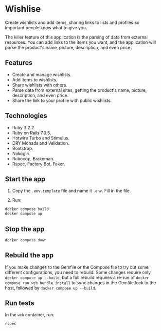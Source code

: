 # Wishlise

Create wishlists and add items, sharing links to lists and profiles so important people know what to give you.

The killer feature of this application is the parsing of data from external resources. You can add links to the items you want, and the application will parse the product's name, picture, description, and even price.

## Features

- Create and manage wishlists.
- Add items to wishlists.
- Share wishlists with others.
- Parse data from external sites, getting the product's name, picture, description, and even price.
- Share the link to your profile with public wishlists.

## Technologies

- Ruby 3.2.2.
- Ruby on Rails 7.0.5.
- Hotwire Turbo and Stimulus.
- DRY Monads and Validation.
- Bootstrap.
- Nokogiri.
- Rubocop, Brakeman.
- Rspec, Factory Bot, Faker.

## Start the app

1. Copy the `.env.template` file and name it `.env`. Fill in the file.

1. Run:

```bash
docker compose build
docker compose up
```

## Stop the app

```bash
docker compose down
```

## Rebuild the app

If you make changes to the Gemfile or the Compose file to try out some different configurations, you need to rebuild. Some changes require only `docker compose up --build`, but a full rebuild requires a re-run of `docker compose run web bundle install` to sync changes in the Gemfile.lock to the host, followed by `docker compose up --build`.

## Run tests

In the `web` container, run:

```
rspec
```
